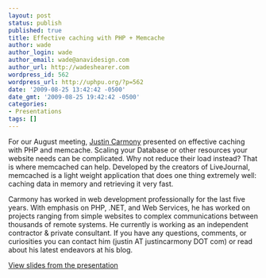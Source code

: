 ```yaml
---
layout: post
status: publish
published: true
title: Effective caching with PHP + Memcache
author: wade
author_login: wade
author_email: wade@anavidesign.com
author_url: http://wadeshearer.com
wordpress_id: 562
wordpress_url: http://uphpu.org/?p=562
date: '2009-08-25 13:42:42 -0500'
date_gmt: '2009-08-25 19:42:42 -0500'
categories:
- Presentations
tags: []
---
```

<p>For our August meeting, <a href="www.justincarmony.com/blog">Justin Carmony</a> presented on effective caching with PHP and memcache. Scaling your Database or other resources your website needs can be complicated. Why not reduce their load instead? That is where memcached can help. Developed by the creators of LiveJournal, memcached is a light weight application that does one thing extremely well: caching data in memory and retrieving it very fast. </p>
<p>Carmony has worked in web development professionally for the last five years. With emphasis on PHP, .NET, and Web Services, he has worked on projects ranging from simple websites to complex communications between thousands of remote systems. He currently is working as an independent contractor & private consultant. If you have any questions, comments, or curiosities you can contact him (justin AT justincarmony DOT com) or read about his latest endeavors at his blog.</p>
<p><a href="http://www.slideshare.net/JustinCarmony/effectice-caching-w-php-caching">View slides from the presentation</a></p>
